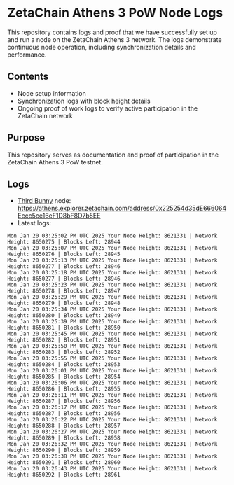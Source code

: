 # ZetaChain Athens 3 PoW Node Logs
This repository contains logs and proof that we have successfully set up and run a node on the ZetaChain Athens 3 network. The logs demonstrate continuous node operation, including synchronization details and performance.

## Contents
- Node setup information
- Synchronization logs with block height details
- Ongoing proof of work logs to verify active participation in the ZetaChain network

## Purpose
This repository serves as documentation and proof of participation in the ZetaChain Athens 3 PoW testnet.

## Logs

- [Third Bunny](https://thirdbunny.xyz/) node: https://athens.explorer.zetachain.com/address/0x225254d35dE666064Eccc5ce16eF1D8bF8D7b5EE
- Latest logs:
```
Mon Jan 20 03:25:02 PM UTC 2025 Your Node Height: 8621331 | Network Height: 8650275 | Blocks Left: 28944
Mon Jan 20 03:25:07 PM UTC 2025 Your Node Height: 8621331 | Network Height: 8650276 | Blocks Left: 28945
Mon Jan 20 03:25:13 PM UTC 2025 Your Node Height: 8621331 | Network Height: 8650277 | Blocks Left: 28946
Mon Jan 20 03:25:18 PM UTC 2025 Your Node Height: 8621331 | Network Height: 8650277 | Blocks Left: 28946
Mon Jan 20 03:25:23 PM UTC 2025 Your Node Height: 8621331 | Network Height: 8650278 | Blocks Left: 28947
Mon Jan 20 03:25:29 PM UTC 2025 Your Node Height: 8621331 | Network Height: 8650279 | Blocks Left: 28948
Mon Jan 20 03:25:34 PM UTC 2025 Your Node Height: 8621331 | Network Height: 8650280 | Blocks Left: 28949
Mon Jan 20 03:25:39 PM UTC 2025 Your Node Height: 8621331 | Network Height: 8650281 | Blocks Left: 28950
Mon Jan 20 03:25:45 PM UTC 2025 Your Node Height: 8621331 | Network Height: 8650282 | Blocks Left: 28951
Mon Jan 20 03:25:50 PM UTC 2025 Your Node Height: 8621331 | Network Height: 8650283 | Blocks Left: 28952
Mon Jan 20 03:25:55 PM UTC 2025 Your Node Height: 8621331 | Network Height: 8650284 | Blocks Left: 28953
Mon Jan 20 03:26:01 PM UTC 2025 Your Node Height: 8621331 | Network Height: 8650285 | Blocks Left: 28954
Mon Jan 20 03:26:06 PM UTC 2025 Your Node Height: 8621331 | Network Height: 8650286 | Blocks Left: 28955
Mon Jan 20 03:26:11 PM UTC 2025 Your Node Height: 8621331 | Network Height: 8650287 | Blocks Left: 28956
Mon Jan 20 03:26:17 PM UTC 2025 Your Node Height: 8621331 | Network Height: 8650287 | Blocks Left: 28956
Mon Jan 20 03:26:22 PM UTC 2025 Your Node Height: 8621331 | Network Height: 8650288 | Blocks Left: 28957
Mon Jan 20 03:26:27 PM UTC 2025 Your Node Height: 8621331 | Network Height: 8650289 | Blocks Left: 28958
Mon Jan 20 03:26:32 PM UTC 2025 Your Node Height: 8621331 | Network Height: 8650290 | Blocks Left: 28959
Mon Jan 20 03:26:38 PM UTC 2025 Your Node Height: 8621331 | Network Height: 8650291 | Blocks Left: 28960
Mon Jan 20 03:26:43 PM UTC 2025 Your Node Height: 8621331 | Network Height: 8650292 | Blocks Left: 28961
```
